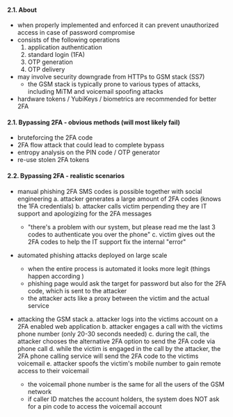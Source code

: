 #### 2.1. About

- when properly implemented and enforced it can prevent unauthorized access in case of password compromise
- consists of the following operations
  1. application authentication
  2. standard login (1FA)
  3. OTP generation
  4. OTP delivery
- may involve security downgrade from HTTPs to GSM stack (SS7)
  - the GSM stack is typically prone to various types of attacks, including MiTM and voicemail spoofing attacks
- hardware tokens / YubiKeys / biometrics are recommended for better 2FA


#### 2.1. Bypassing 2FA - obvious methods (will most likely fail)

- bruteforcing the 2FA code
- 2FA flow attack that could lead to complete bypass
- entropy analysis on the PIN code / OTP generator
- re-use stolen 2FA tokens


#### 2.2. Bypassing 2FA - realistic scenarios

- manual phishing 2FA SMS codes is possible together with social engineering
  a. attacker generates a large amount of 2FA codes (knows the 1FA credentials)
  b. attacker calls victim perpending they are IT support and apologizing for the 2FA messages
     - "there's a problem with our system, but please read me the last 3 codes to authenticate you over the phone"
  c. victim gives out the 2FA codes to help the IT support fix the internal "error"

- automated phishing attacks deployed on large scale
  - when the entire process is automated it looks more legit (things happen according )
  - phishing page would ask the target for password but also for the 2FA code, which is sent to the attacker
  - the attacker acts like a proxy between the victim and the actual service

- attacking the GSM stack 
  a. attacker logs into the victims account on a 2FA enabled web application
  b. attacker engages a call with the victims phone number (only 20-30 seconds needed)
  c. during the call, the attacker chooses the alternative 2FA option to send the 2FA code via phone call
  d. while the victim is engaged in the call by the attacker, the 2FA phone calling service will send the 2FA code to the victims voicemail
  e. attacker spoofs the victim's mobile number to gain remote access to their voicemail
     - the voicemail phone number is the same for all the users of the GSM network
     - if caller ID matches the account holders, the system does NOT ask for a pin code to access the voicemail account
